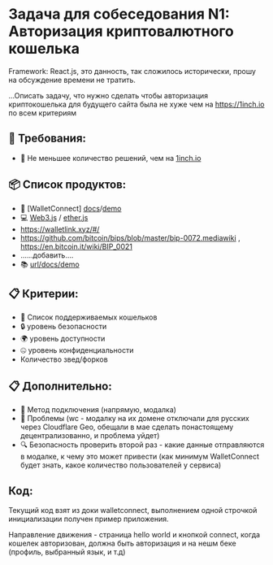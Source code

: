 # Задача для собеседования N1: Авторизация криптовалютного кошелька

Framework: React.js, это данность, так сложилось исторически, прошу на обсуждение времени не тратить.

...Описать задачу, что нужно сделать чтобы авторизация криптокошелька для будущего сайта была не хуже чем на https://1inch.io по всем критериям

## 🎯 Требования:

- 🚀 Не меньшее количество решений, чем на [1inch.io](https://1inch.io)

## 📦 Список продуктов:

- 🤝 [WalletConnect] [docs](https://docs.walletconnect.com/getting-started)/[demo](https://web3modal.com/)
- 💻 [Web3.js](https://web3js.readthedocs.io/) / [ether.js](https://docs.ethers.org/) 
- https://walletlink.xyz/#/
- https://github.com/bitcoin/bips/blob/master/bip-0072.mediawiki , https://en.bitcoin.it/wiki/BIP_0021
- …...добавить....
- 📚 [url/docs/demo](#)


## 📋 Критерии:

- 📒 Список поддерживаемых кошельков
- 🔒 уровень безопасности
- 🌍 уровень доступности
- 🤐 уровень конфиденциальности
- Количество звед/форков


## 📋 Дополнительно:
- 🔗 Метод подключения (напрямую, модалка)
- 🚧 Проблемы (wc - модалку на их домене отключали для русских через Cloudflare Geo, обещали в мае сделать понастоящему децентрализованно, и проблема уйдет)
- 🔍 Безопасность проверить второй раз - какие данные отправляются в модалке, к чему это может привести (как минимум WalletConnect будет знать, какое количество пользователей у сервиса)

## Код:
Текущий код взят из доки walletconnect, выполнением одной строчкой инициализации получен пример приложения.

Направление движения - страница hello world и кнопкой connect, когда кошелек авторизован, должна быть авторизация и на нешм беке (профиль, выбранный язык, и т.д)
